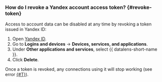 ### How do I revoke a Yandex account access token? {#revoke-token}

Access to account data can be disabled at any time by revoking a token issued in Yandex ID:

1. Open [Yandex ID](https://passport.yandex.com).
1. Go to **Logins and devices** → **Devices, services, and applications**.
1. Under **Other applications and services**, select {{ datalens-short-name }}.
1. Click **Delete**.

Once a token is revoked, any connections using it will stop working (see error [{#T}](../../datalens/troubleshooting/errors/ERR-DS_API-SOURCE_ACCESS_DENIED-INVALID_TOKEN.md)).
